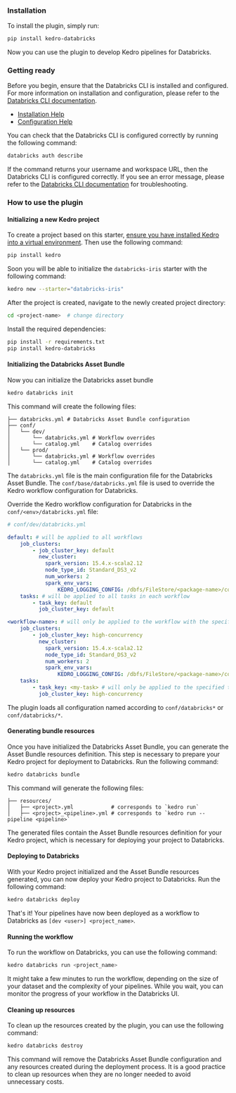 
### Installation

To install the plugin, simply run:

```bash
pip install kedro-databricks
```

Now you can use the plugin to develop Kedro pipelines for Databricks.

### Getting ready

Before you begin, ensure that the Databricks CLI is installed and configured. For more information on installation and configuration, please refer to the [Databricks CLI documentation](https://docs.databricks.com/dev-tools/cli/index.html).

- [Installation Help](https://docs.databricks.com/en/dev-tools/cli/install.html)
- [Configuration Help](https://docs.databricks.com/en/dev-tools/cli/authentication.html)

You can check that the Databricks CLI is configured correctly by running the following command:

```bash
databricks auth describe
```
If the command returns your username and workspace URL, then the Databricks CLI is configured correctly. If you see an error message, please refer to the [Databricks CLI documentation](https://docs.databricks.com/aws/en/dev-tools/cli/authentication) for troubleshooting.

### How to use the plugin

#### Initializing a new Kedro project
To create a project based on this starter, [ensure you have installed Kedro into a virtual environment](https://docs.kedro.org/en/stable/get_started/install.html). Then use the following command:

```bash
pip install kedro
```

Soon you will be able to initialize the `databricks-iris` starter with the following command:

```bash
kedro new --starter="databricks-iris"
```

After the project is created, navigate to the newly created project directory:

```bash
cd <project-name>  # change directory
```

Install the required dependencies:

```bash
pip install -r requirements.txt
pip install kedro-databricks
```

#### Initializing the Databricks Asset Bundle
Now you can initialize the Databricks asset bundle

```bash
kedro databricks init
```

This command will create the following files:

```
├── databricks.yml # Databricks Asset Bundle configuration
├── conf/
│   └── dev/
│       └── databricks.yml # Workflow overrides
│       └── catalog.yml    # Catalog overrides
│   └── prod/
│       └── databricks.yml # Workflow overrides
│       └── catalog.yml    # Catalog overrides
```

The `databricks.yml` file is the main configuration file for the Databricks Asset Bundle. The `conf/base/databricks.yml` file is used to override the Kedro workflow configuration for Databricks.

Override the Kedro workflow configuration for Databricks in the `conf/<env>/databricks.yml` file:

```yaml
# conf/dev/databricks.yml

default: # will be applied to all workflows
    job_clusters:
        - job_cluster_key: default
          new_cluster:
            spark_version: 15.4.x-scala2.12
            node_type_id: Standard_DS3_v2
            num_workers: 2
            spark_env_vars:
                KEDRO_LOGGING_CONFIG: /dbfs/FileStore/<package-name>/conf/logging.yml
    tasks: # will be applied to all tasks in each workflow
        - task_key: default
          job_cluster_key: default

<workflow-name>: # will only be applied to the workflow with the specified name
    job_clusters:
        - job_cluster_key: high-concurrency
          new_cluster:
            spark_version: 15.4.x-scala2.12
            node_type_id: Standard_DS3_v2
            num_workers: 2
            spark_env_vars:
                KEDRO_LOGGING_CONFIG: /dbfs/FileStore/<package-name>/conf/logging.yml
    tasks:
        - task_key: <my-task> # will only be applied to the specified task in the specified workflow
          job_cluster_key: high-concurrency
```

The plugin loads all configuration named according to `conf/databricks*` or `conf/databricks/*`.

#### Generating bundle resources

Once you have initialized the Databricks Asset Bundle, you can generate the Asset Bundle resources definition. This step is necessary to prepare your Kedro project for deployment to Databricks. Run the following command:

```bash
kedro databricks bundle
```

This command will generate the following files:

```
├── resources/
│   ├── <project>.yml            # corresponds to `kedro run`
│   ├── <project>_<pipeline>.yml # corresponds to `kedro run --pipeline <pipeline>`
```

The generated files contain the Asset Bundle resources definition for your Kedro project, which is necessary for deploying your project to Databricks.

#### Deploying to Databricks

With your Kedro project initialized and the Asset Bundle resources generated, you can now deploy your Kedro project to Databricks. Run the following command:

```bash
kedro databricks deploy
```

That's it! Your pipelines have now been deployed as a workflow to Databricks as `[dev <user>] <project_name>`.

#### Running the workflow

To run the workflow on Databricks, you can use the following command:

```bash
kedro databricks run <project_name>
```

It might take a few minutes to run the workflow, depending on the size of your dataset and the complexity of your pipelines. While you wait, you can monitor the progress of your workflow in the Databricks UI.

#### Cleaning up resources

To clean up the resources created by the plugin, you can use the following command:

```bash
kedro databricks destroy
```

This command will remove the Databricks Asset Bundle configuration and any resources created during the deployment process. It is a good practice to clean up resources when they are no longer needed to avoid unnecessary costs.
